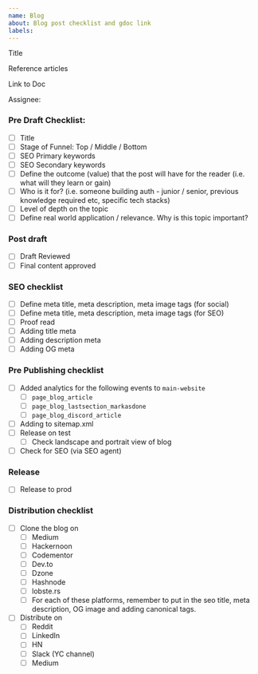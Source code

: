 ```yaml
---
name: Blog
about: Blog post checklist and gdoc link
labels:
---
```


Title

Reference articles

Link to Doc

Assignee:


### Pre Draft Checklist:
- [ ] Title	
- [ ] Stage of Funnel: Top / Middle / Bottom
- [ ] SEO Primary keywords
- [ ] SEO Secondary keywords
- [ ] Define the outcome (value) that the post will have for the reader (i.e. what will they learn or gain)
- [ ] Who is it for? (i.e. someone building auth - junior / senior, previous knowledge required etc, specific tech stacks)
- [ ] Level of depth on the topic
- [ ] Define real world application / relevance. Why is this topic important?

### Post draft
- [ ] Draft Reviewed
- [ ] Final content approved

### SEO checklist
- [ ] Define meta title, meta description, meta image tags (for social)
- [ ] Define meta title, meta description, meta image tags (for SEO)
- [ ] Proof read
- [ ] Adding title meta
- [ ] Adding description meta
- [ ] Adding OG meta

### Pre Publishing checklist
- [ ] Added analytics for the following events to `main-website`
  - [ ] `page_blog_article`
  - [ ] `page_blog_lastsection_markasdone`
  - [ ] `page_blog_discord_article`
- [ ] Adding to sitemap.xml
- [ ] Release on test
    - [ ] Check landscape and portrait view of blog 
- [ ] Check for SEO (via SEO agent)

### Release
- [ ] Release to prod

### Distribution checklist
- [ ] Clone the blog on
   - [ ] Medium
   - [ ] Hackernoon
   - [ ] Codementor
   - [ ] Dev.to
   - [ ] Dzone
   - [ ] Hashnode
   - [ ] lobste.rs
   - [ ] For each of these platforms, remember to put in the seo  title, meta description, OG image and adding canonical tags. 

- [ ] Distribute on 
   - [ ] Reddit
   - [ ] LinkedIn
   - [ ] HN
   - [ ] Slack (YC channel)
   - [ ] Medium
